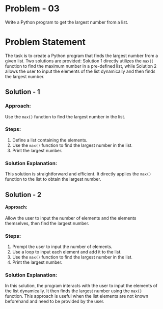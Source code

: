 # Problem - 03

Write a Python program to get the largest number from a list.

# Problem Statement

The task is to create a Python program that finds the largest number from a given list. Two solutions are provided: Solution 1 directly utilizes the `max()` function to find the maximum number in a pre-defined list, while Solution 2 allows the user to input the elements of the list dynamically and then finds the largest number.

## Solution - 1

### Approach:
Use the `max()` function to find the largest number in the list.

### Steps:
1. Define a list containing the elements.
2. Use the `max()` function to find the largest number in the list.
3. Print the largest number.

### Solution Explanation:
This solution is straightforward and efficient. It directly applies the `max()` function to the list to obtain the largest number.

## Solution - 2

#### Approach:
Allow the user to input the number of elements and the elements themselves, then find the largest number.

### Steps:
1. Prompt the user to input the number of elements.
2. Use a loop to input each element and add it to the list.
3. Use the `max()` function to find the largest number in the list.
4. Print the largest number.

### Solution Explanation:
In this solution, the program interacts with the user to input the elements of the list dynamically. It then finds the largest number using the `max()` function. This approach is useful when the list elements are not known beforehand and need to be provided by the user.


